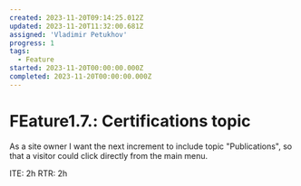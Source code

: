 ```yaml
---
created: 2023-11-20T09:14:25.012Z
updated: 2023-11-20T11:32:00.681Z
assigned: 'Vladimir Petukhov'
progress: 1
tags:
  - Feature
started: 2023-11-20T00:00:00.000Z
completed: 2023-11-20T00:00:00.000Z
---
```


# FEature1.7.: Certifications topic

As a site owner I want the next increment to include topic "Publications", so that a visitor could click directly from the main menu.

ITE: 2h
RTR: 2h

